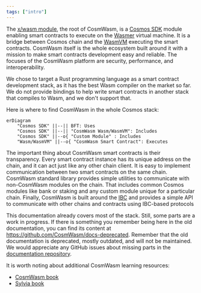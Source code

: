 ```yaml
---
tags: ["intro"]
---
```


The [x/wasm module](https://github.com/CosmWasm/wasmd/tree/main/x/wasm), the root of CosmWasm, is a
[Cosmos SDK](https://docs.cosmos.network/) module enabling smart contracts to execute on the
[Wasmer](https://wasmer.io/) virtual machine. It is a bridge between Cosmos chain and the
[WasmVM](https://github.com/CosmWasm/wasmvm) executing the smart contracts. CosmWasm itself is the
whole ecosystem built around it with a mission to make smart contracts development easy and
reliable. The focuses of the CosmWasm platform are security, performance, and interoperability.

We chose to target a Rust programming language as a smart contract development stack, as it has the
best Wasm compiler on the market so far. We do not provide bindings to help write smart contracts in
another stack that compiles to Wasm, and we don't support that.

Here is where to find CosmWasm in the whole Cosmos stack:

```mermaid
erDiagram
    "Cosmos SDK" ||--|| BFT: Uses
    "Cosmos SDK" ||--|| "CosmWasm Wasm/WasmVM": Includes
    "Cosmos SDK" ||--o{ "Custom Module" : Includes
    "Wasm/WasmVM" ||--o{ "CosmWasm Smart Contract": Executes

```

The important thing about CosmWasm smart contracts is their transparency. Every smart contract
instance has its unique address on the chain, and it can act just like any other chain client. It is
easy to implement communication between two smart contracts on the same chain. CosmWasm standard
library provides simple utilities to communicate with non-CosmWasm modules on the chain. That
includes common Cosmos modules like bank or staking and any custom module unique for a particular
chain. Finally, CosmWasm is built around the [IBC](https://www.ibcprotocol.dev/) and provides a
simple API to communicate with other chains and contracts using IBC-based protocols

This documentation already covers most of the stack. Still, some parts are a work in progress. If
there is something you remember being here in the old documentation, you can find its content at
https://github.com/CosmWasm/docs-deprecated. Remember that the old documentation is deprecated,
mostly outdated, and will not be maintained. We would appreciate any GitHub issues about missing
parts in the [documentation repository](https://github.com/CosmWasm/docs).

It is worth noting about additional CosmWasm learning resources:

- [CosmWasm book](https://book.cosmwasm.com/)
- [Sylvia book](https://cosmwasm.github.io/sylvia-book/index.html)
